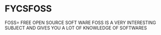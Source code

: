 # FYCSFOSS
FOSS=  FREE OPEN SOURCE SOFT WARE
FOSS IS A VERY INTERESTING SUBJECT AND GIVES YOU A LOT OF KNOWLEDGE OF SOFTWARES
